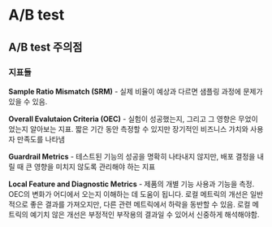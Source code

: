 # A/B test

## A/B test 주의점 

### 지표들

**Sample Ratio Mismatch (SRM)** - 실제 비율이 예상과 다르면 샘플링 과정에 문제가 있을 수 있음.

**Overall Evalutaion Criteria (OEC)** - 실험이 성공했는지, 그리고 그 영향은 무었이었는지 알아보는 지표. 짧은 기간 동안 측정할 수 있지만 장기적인 비즈니스 가치와 사용자 만족도를 나타냄

**Guardrail Metrics** - 테스트된 기능의 성공을 명확히 나타내지 않지만, 배포 결정을 내릴 때 큰 영향을 미치지 않도록 관리해야 하는 지표

**Local Feature and Diagnostic Metrics** - 제품의 개별 기능 사용과 기능을 측정. OEC의 변화가 어디에서 오는지 이해하는 데 도움이 됩니다. 로컬 메트릭의 개선은 일반적으로 좋은 결과를 가져오지만, 다른 관련 메트릭에서 하락을 동반할 수 있음. 로컬 메트릭의 예기치 않은 개선은 부정적인 부작용의 결과일 수 있어서 신중하게 해석해야함.